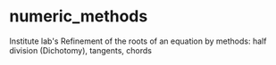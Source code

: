 # numeric_methods
Institute lab's
Refinement of the roots of an equation by methods: half division (Dichotomy), tangents, chords
